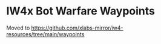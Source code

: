 # IW4x Bot Warfare Waypoints

Moved to https://github.com/xlabs-mirror/iw4-resources/tree/main/waypoints
